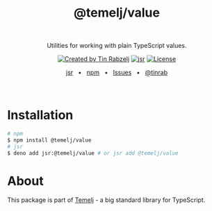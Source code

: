 <p align="center">
  <h1 align="center" style="text-decoration:none;">@temelj/value</h1>
  <br/>
  <p align="center">
    Utilities for working with plain TypeScript values.
  </p>
</p>

<p align="center">
  <a href="https://twitter.com/tinrab" rel="nofollow"><img src="https://img.shields.io/badge/created%20by-@tinrab-1d9bf0.svg" alt="Created by Tin Rabzelj"></a>
  <a href="https://jsr.io/@temelj/value" rel="nofollow"><img src="https://jsr.io/badges/@temelj/value" alt="jsr"></a>
  <a href="https://opensource.org/licenses/MIT" rel="nofollow"><img src="https://img.shields.io/github/license/flinect/temelj" alt="License"></a>
</p>

<div align="center">
  <a href="https://jsr.io/@temelj/value">jsr</a>
  <span>&nbsp;&nbsp;•&nbsp;&nbsp;</span>
  <a href="https://www.npmjs.com/package/@temelj/value">npm</a>
  <span>&nbsp;&nbsp;•&nbsp;&nbsp;</span>
  <a href="https://github.com/flinect/temelj/issues/new">Issues</a>
  <span>&nbsp;&nbsp;•&nbsp;&nbsp;</span>
  <a href="https://twitter.com/tinrab">@tinrab</a>
  <br />
</div>

<br/>
<br/>

# Installation

```sh
# npm
$ npm install @temelj/value
# jsr
$ deno add jsr:@temelj/value # or jsr add @temelj/value
```

# About

This package is part of [Temelj](https://github.com/flinect/temelj) - a big
standard library for TypeScript.
